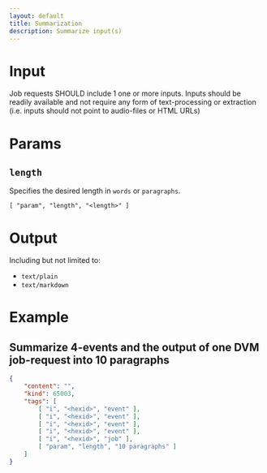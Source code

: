 ```yaml
---
layout: default
title: Summarization
description: Summarize input(s)
---
```


# Input

Job requests SHOULD include 1 one or more inputs. Inputs should be readily available and not require any form of text-processing or extraction (i.e. inputs should not point to audio-files or HTML URLs)

# Params

## `length`

Specifies the desired length in `words` or `paragraphs`.

```
[ "param", "length", "<length>" ]
```

# Output

Including but not limited to:

* `text/plain`
* `text/markdown`

# Example

## Summarize 4-events and the output of one DVM job-request into 10 paragraphs

```json
{
    "content": "",
    "kind": 65003,
    "tags": [
        [ "i", "<hexid>", "event" ],
        [ "i", "<hexid>", "event" ],
        [ "i", "<hexid>", "event" ],
        [ "i", "<hexid>", "event" ],
        [ "i", "<hexid>", "job" ],
        [ "param", "length", "10 paragraphs" ]
    ]
}
```
